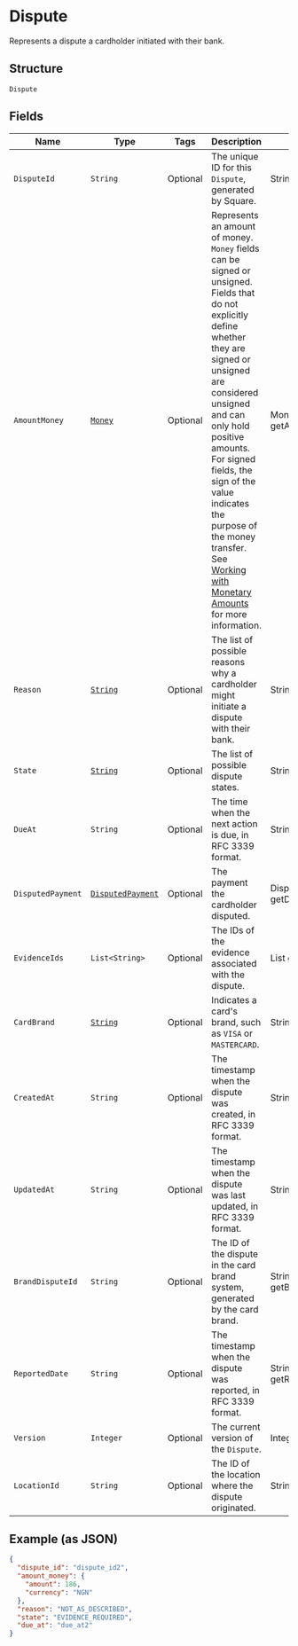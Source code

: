 
# Dispute

Represents a dispute a cardholder initiated with their bank.

## Structure

`Dispute`

## Fields

| Name | Type | Tags | Description | Getter |
|  --- | --- | --- | --- | --- |
| `DisputeId` | `String` | Optional | The unique ID for this `Dispute`, generated by Square. | String getDisputeId() |
| `AmountMoney` | [`Money`](/doc/models/money.md) | Optional | Represents an amount of money. `Money` fields can be signed or unsigned.<br>Fields that do not explicitly define whether they are signed or unsigned are<br>considered unsigned and can only hold positive amounts. For signed fields, the<br>sign of the value indicates the purpose of the money transfer. See<br>[Working with Monetary Amounts](https://developer.squareup.com/docs/build-basics/working-with-monetary-amounts)<br>for more information. | Money getAmountMoney() |
| `Reason` | [`String`](/doc/models/dispute-reason.md) | Optional | The list of possible reasons why a cardholder might initiate a<br>dispute with their bank. | String getReason() |
| `State` | [`String`](/doc/models/dispute-state.md) | Optional | The list of possible dispute states. | String getState() |
| `DueAt` | `String` | Optional | The time when the next action is due, in RFC 3339 format. | String getDueAt() |
| `DisputedPayment` | [`DisputedPayment`](/doc/models/disputed-payment.md) | Optional | The payment the cardholder disputed. | DisputedPayment getDisputedPayment() |
| `EvidenceIds` | `List<String>` | Optional | The IDs of the evidence associated with the dispute. | List<String> getEvidenceIds() |
| `CardBrand` | [`String`](/doc/models/card-brand.md) | Optional | Indicates a card's brand, such as `VISA` or `MASTERCARD`. | String getCardBrand() |
| `CreatedAt` | `String` | Optional | The timestamp when the dispute was created, in RFC 3339 format. | String getCreatedAt() |
| `UpdatedAt` | `String` | Optional | The timestamp when the dispute was last updated, in RFC 3339 format. | String getUpdatedAt() |
| `BrandDisputeId` | `String` | Optional | The ID of the dispute in the card brand system, generated by the card brand. | String getBrandDisputeId() |
| `ReportedDate` | `String` | Optional | The timestamp when the dispute was reported, in RFC 3339 format. | String getReportedDate() |
| `Version` | `Integer` | Optional | The current version of the `Dispute`. | Integer getVersion() |
| `LocationId` | `String` | Optional | The ID of the location where the dispute originated. | String getLocationId() |

## Example (as JSON)

```json
{
  "dispute_id": "dispute_id2",
  "amount_money": {
    "amount": 186,
    "currency": "NGN"
  },
  "reason": "NOT_AS_DESCRIBED",
  "state": "EVIDENCE_REQUIRED",
  "due_at": "due_at2"
}
```

